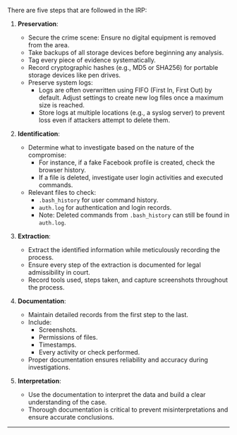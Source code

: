 There are five steps that are followed in the IRP:

1. **Preservation**:
    
    - Secure the crime scene: Ensure no digital equipment is removed from the area.
    - Take backups of all storage devices before beginning any analysis.
    - Tag every piece of evidence systematically.
    - Record cryptographic hashes (e.g., MD5 or SHA256) for portable storage devices like pen drives.
    - Preserve system logs:
        - Logs are often overwritten using FIFO (First In, First Out) by default. Adjust settings to create new log files once a maximum size is reached.
        - Store logs at multiple locations (e.g., a syslog server) to prevent loss even if attackers attempt to delete them.
2. **Identification**:
    
    - Determine what to investigate based on the nature of the compromise:
        - For instance, if a fake Facebook profile is created, check the browser history.
        - If a file is deleted, investigate user login activities and executed commands.
    - Relevant files to check:
        - `.bash_history` for user command history.
        - `auth.log` for authentication and login records.
        - Note: Deleted commands from `.bash_history` can still be found in `auth.log`.
3. **Extraction**:
    
    - Extract the identified information while meticulously recording the process.
    - Ensure every step of the extraction is documented for legal admissibility in court.
    - Record tools used, steps taken, and capture screenshots throughout the process.
4. **Documentation**:
    
    - Maintain detailed records from the first step to the last.
    - Include:
        - Screenshots.
        - Permissions of files.
        - Timestamps.
        - Every activity or check performed.
    - Proper documentation ensures reliability and accuracy during investigations.
5. **Interpretation**:
    
    - Use the documentation to interpret the data and build a clear understanding of the case.
    - Thorough documentation is critical to prevent misinterpretations and ensure accurate conclusions.

---